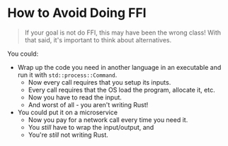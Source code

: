 # How to Avoid Doing FFI

> If your goal is not do FFI, this may have been the wrong class! With that said, it's important to think about alternatives.

You could:

* Wrap up the code you need in another language in an executable and run it with `std::process::Command`.
    * Now every call requires that you setup its inputs.
    * Every call requires that the OS load the program, allocate it, etc.
    * Now you have to read the input.
    * And worst of all - you aren't writing Rust!
* You could put it on a microservice
    * Now you pay for a network call every time you need it.
    * You *still* have to wrap the input/output, and
    * You're *still* not writing Rust.
